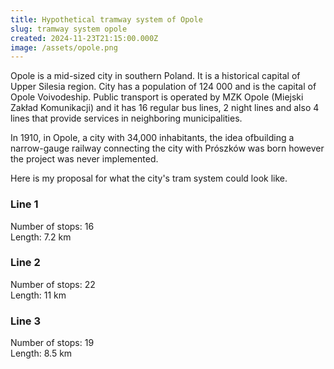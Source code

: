 ```yaml
---
title: Hypothetical tramway system of Opole
slug: tramway system opole
created: 2024-11-23T21:15:00.000Z
image: /assets/opole.png
---
```

Opole is a mid-sized city in southern Poland. It is a historical capital of Upper Silesia region. City has a population of 124 000 and is the capital of Opole Voivodeship. Public transport is operated by MZK Opole (Miejski Zakład Komunikacji) and it has 16 regular bus lines, 2 night lines and also 4 lines that provide services in neighboring municipalities.

In 1910, in Opole, a city with 34,000 inhabitants, the idea of ​​building a narrow-gauge railway connecting the city with Prószków was born however the project was never implemented.

Here is my proposal for what the city's tram system could look like.

### Line 1
Number of stops: 16  
Length: 7.2 km

### Line 2
Number of stops: 22  
Length: 11 km

### Line 3
Number of stops: 19  
Length: 8.5 km
